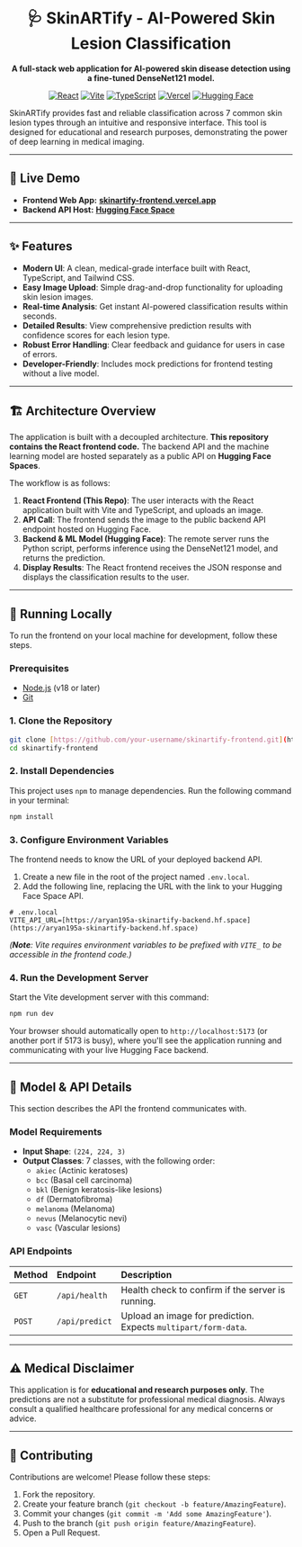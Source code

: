 <div align="center">

# 🩺 SkinARTify - AI-Powered Skin Lesion Classification

**A full-stack web application for AI-powered skin disease detection using a fine-tuned DenseNet121 model.**

</div>

<div align="center">

[![React](https://img.shields.io/badge/Frontend-React-61DAFB?logo=react)](https://reactjs.org/)
[![Vite](https://img.shields.io/badge/Build-Vite-646CFF?logo=vite)](https://vitejs.dev/)
[![TypeScript](https://img.shields.io/badge/Code-TypeScript-3178C6?logo=typescript)](https://www.typescriptlang.org/)
[![Vercel](https://img.shields.io/badge/Deployed%20On-Vercel-black?logo=vercel)](https://vercel.com/)
[![Hugging Face](https://img.shields.io/badge/%F0%9F%A4%97-Backend%20API-FFD21E)](https://huggingface.co/)

</div>

SkinARTify provides fast and reliable classification across 7 common skin lesion types through an intuitive and responsive interface. This tool is designed for educational and research purposes, demonstrating the power of deep learning in medical imaging.

---

## 🚀 Live Demo

-   **Frontend Web App:** **[skinartify-frontend.vercel.app](https://skinartify-frontend.vercel.app/)**
-   **Backend API Host:** **[Hugging Face Space](https://huggingface.co/spaces/aryan195a/SKINARTIFY_backend)**

---

## ✨ Features

-   **Modern UI**: A clean, medical-grade interface built with React, TypeScript, and Tailwind CSS.
-   **Easy Image Upload**: Simple drag-and-drop functionality for uploading skin lesion images.
-   **Real-time Analysis**: Get instant AI-powered classification results within seconds.
-   **Detailed Results**: View comprehensive prediction results with confidence scores for each lesion type.
-   **Robust Error Handling**: Clear feedback and guidance for users in case of errors.
-   **Developer-Friendly**: Includes mock predictions for frontend testing without a live model.

---

## 🏗️ Architecture Overview

The application is built with a decoupled architecture. **This repository contains the React frontend code.** The backend API and the machine learning model are hosted separately as a public API on **Hugging Face Spaces**.

The workflow is as follows:
1.  **React Frontend (This Repo)**: The user interacts with the React application built with Vite and TypeScript, and uploads an image.
2.  **API Call**: The frontend sends the image to the public backend API endpoint hosted on Hugging Face.
3.  **Backend & ML Model (Hugging Face)**: The remote server runs the Python script, performs inference using the DenseNet121 model, and returns the prediction.
4.  **Display Results**: The React frontend receives the JSON response and displays the classification results to the user.

---

## 🔧 Running Locally

To run the frontend on your local machine for development, follow these steps.

### **Prerequisites**

-   [Node.js](https://nodejs.org/) (v18 or later)
-   [Git](https://git-scm.com/)

### **1. Clone the Repository**

```bash
git clone [https://github.com/your-username/skinartify-frontend.git](https://github.com/your-username/skinartify-frontend.git)
cd skinartify-frontend
```
### **2. Install Dependencies**
This project uses `npm` to manage dependencies. Run the following command in your terminal:

```bash
npm install
```

### **3. Configure Environment Variables**
The frontend needs to know the URL of your deployed backend API.

1.  Create a new file in the root of the project named `.env.local`.
2.  Add the following line, replacing the URL with the link to your Hugging Face Space API.

```
# .env.local
VITE_API_URL=[https://aryan195a-skinartify-backend.hf.space](https://aryan195a-skinartify-backend.hf.space)
```

*(**Note**: Vite requires environment variables to be prefixed with `VITE_` to be accessible in the frontend code.)*

### **4. Run the Development Server**
Start the Vite development server with this command:

```bash
npm run dev
```

Your browser should automatically open to `http://localhost:5173` (or another port if 5173 is busy), where you'll see the application running and communicating with your live Hugging Face backend.

---

## 🧠 Model & API Details

This section describes the API the frontend communicates with.

### **Model Requirements**

-   **Input Shape**: `(224, 224, 3)`
-   **Output Classes**: 7 classes, with the following order:
    -   `akiec` (Actinic keratoses)
    -   `bcc` (Basal cell carcinoma)
    -   `bkl` (Benign keratosis-like lesions)
    -   `df` (Dermatofibroma)
    -   `melanoma` (Melanoma)
    -   `nevus` (Melanocytic nevi)
    -   `vasc` (Vascular lesions)

### **API Endpoints**

| Method | Endpoint      | Description                                                    |
| :----- | :------------ | :------------------------------------------------------------- |
| `GET`  | `/api/health` | Health check to confirm if the server is running.              |
| `POST` | `/api/predict`| Upload an image for prediction. Expects `multipart/form-data`. |

---

## ⚠️ Medical Disclaimer

This application is for **educational and research purposes only**. The predictions are not a substitute for professional medical diagnosis. Always consult a qualified healthcare professional for any medical concerns or advice.

---

## 🤝 Contributing

Contributions are welcome! Please follow these steps:

1.  Fork the repository.
2.  Create your feature branch (`git checkout -b feature/AmazingFeature`).
3.  Commit your changes (`git commit -m 'Add some AmazingFeature'`).
4.  Push to the branch (`git push origin feature/AmazingFeature`).
5.  Open a Pull Request.
